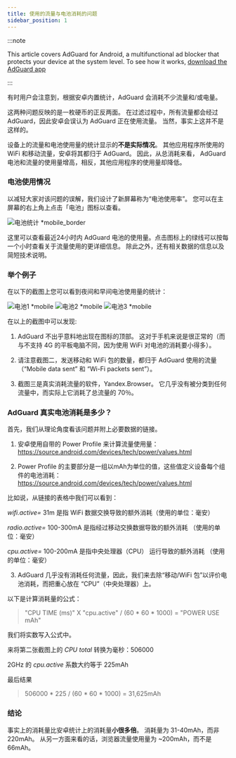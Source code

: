 ```yaml
---
title: 使用的流量与电池消耗的问题
sidebar_position: 1
---
```


:::note

This article covers AdGuard for Android, a multifunctional ad blocker that protects your device at the system level. To see how it works, [download the AdGuard app](https://adguard.com/download.html?auto=true)

:::

有时用户会注意到，根据安卓内置统计，AdGuard 会消耗不少流量和/或电量。

这两种问题反映的是一枚硬币的正反两面。 在过滤过程中，所有流量都会经过 AdGuard，因此安卓会误认为 AdGuard 正在使用流量。 当然，事实上这并不是这样的。

设备上的流量和电池使用量的统计显示的**不是实际情况**。 其他应用程序所使用的 WiFi 和移动流量，安卓将其都归于 AdGuard。 因此，从总消耗来看， AdGuard 电池和流量的使用量增高，相反，其他应用程序的使用量却降低。

### 电池使用情况

以减轻大家对该问题的误解，我们设计了新屏幕称为“电池使用率”。 您可以在主屏幕的右上角上点击「电池」图标以查看。

![电池统计 *mobile_border](https://cdn.adtidy.org/content/kb/ad_blocker/android/solving_problems/battery/batterystats.png)

这里可以查看最近24小时内 AdGuard 电池的使用量。点击图标上的绿线可以按每一个小时查看关于流量使用的更详细信息。 除此之外，还有相关数据的信息以及简短技术说明。

### 举个例子

在以下的截图上您可以看到夜间和早间电池使用量的统计：

![电池1 *mobile](https://cdn.adtidy.org/public/Adguard/kb/PicturesEN/battery_1.png) ![电池2 *mobile](https://cdn.adtidy.org/public/Adguard/kb/PicturesEN/battery_2.png) ![电池3 *mobile](https://cdn.adtidy.org/public/Adguard/kb/PicturesEN/battery_3.png)

在以上的截图中可以发现:

1. AdGuard 不出乎意料地出现在图标的顶部。 这对于手机来说是很正常的（而与不支持 4G 的平板电脑不同，因为使用 WiFi 对电池的消耗要小得多）。

2. 请注意截图二，发送移动和 WiFi 包的数量，都归于 AdGuard 使用的流量（“Mobile data sent” 和 “Wi-Fi packets sent”）。

3. 截图三是真实消耗流量的软件，Yandex.Browser。 它几乎没有被分类到任何流量中，而实际上它消耗了总流量的 70％。

### AdGuard 真实电池消耗是多少？

首先，我们从理论角度看该问题并附上必要数据的链接。

1. 安卓使用自带的 Power Profile 来计算流量使用量：<https://source.android.com/devices/tech/power/values.html>

2. Power Profile 的主要部分是一组以mAh为单位的值，这些值定义设备每个组件的电池消耗：<https://source.android.com/devices/tech/power/values.html>

比如说，从链接的表格中我们可以看到：

_wifi.active=_ 31m 是指 WiFi 数据交换导致的额外消耗（使用的单位：毫安）

_radio.active=_ 100-300mA 是指经过移动交换数据导致的额外消耗 （使用的单位：毫安）

_cpu.active=_ 100-200mA 是指中央处理器（CPU） 运行导致的额外消耗 （使用的单位：毫安）

3. AdGuard 几乎没有消耗任何流量，因此，我们来去除“移动/WiFi 包”以评价电池消耗，而把重心放在 “CPU”（中央处理器）上。

以下是计算消耗量的公式：
> "CPU TIME (ms)" X "cpu.active" / (60 * 60 * 1000) = "POWER USE mAh"

我们将实数写入公式中。

来将第二张截图上的 _CPU total_ 转换为毫秒：506000

2GHz 的 _cpu.active_ 系数大约等于 225mAh

最后结果
> 506000 * 225 / (60 * 60 * 1000) = 31,625mAh

### 结论

事实上的消耗量比安卓统计上的消耗量**小很多倍**。 消耗量为 31-40mAh，而非 220mAh。 从另一方面来看的话，浏览器流量使用量为 ~200mAh，而不是 66mAh。
